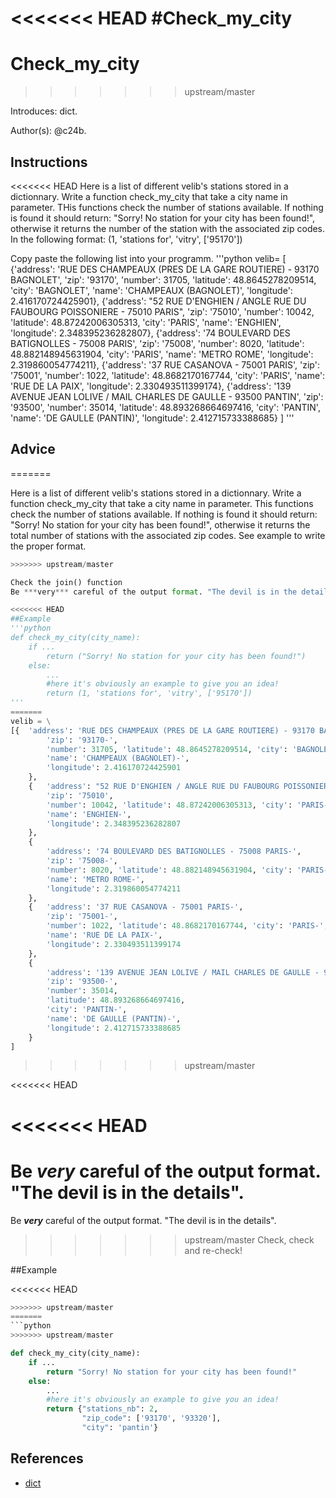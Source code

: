 <<<<<<< HEAD
#Check_my_city
=======
# Check_my_city
>>>>>>> upstream/master

Introduces: dict.

Author(s): @c24b.

## Instructions
<<<<<<< HEAD
Here is a list of different velib's stations stored in a dictionnary.
Write a function check_my_city that take a city name in parameter.
THis functions check the number of stations available. If nothing is found it should return:
"Sorry! No station for your city has been found!", otherwise it returns the number of the station with the associated zip codes.
In the following format:
(1, 'stations for', 'vitry', ['95170'])

Copy paste the following list into your programm.
'''python
velib= [
{'address': 'RUE DES CHAMPEAUX (PRES DE LA GARE ROUTIERE) - 93170 BAGNOLET', 'zip': '93170', 'number': 31705, 'latitude': 48.8645278209514, 'city': 'BAGNOLET', 'name': 'CHAMPEAUX (BAGNOLET)', 'longitude': 2.416170724425901},
{'address': "52 RUE D'ENGHIEN / ANGLE RUE DU FAUBOURG POISSONIERE - 75010 PARIS", 'zip': '75010', 'number': 10042, 'latitude': 48.87242006305313, 'city': 'PARIS', 'name': 'ENGHIEN', 'longitude': 2.348395236282807},
{'address': '74 BOULEVARD DES BATIGNOLLES - 75008 PARIS', 'zip': '75008', 'number': 8020, 'latitude': 48.882148945631904, 'city': 'PARIS', 'name': 'METRO ROME', 'longitude': 2.319860054774211},
{'address': '37 RUE CASANOVA - 75001 PARIS', 'zip': '75001', 'number': 1022, 'latitude': 48.8682170167744, 'city': 'PARIS', 'name': 'RUE DE LA PAIX', 'longitude': 2.330493511399174},
{'address': '139 AVENUE JEAN LOLIVE / MAIL CHARLES DE GAULLE - 93500 PANTIN', 'zip': '93500', 'number': 35014, 'latitude': 48.893268664697416, 'city': 'PANTIN', 'name': 'DE GAULLE (PANTIN)', 'longitude': 2.412715733388685}
]
'''

## Advice
=======

Here is a list of different velib's stations stored in a dictionnary.
Write a function check_my_city that take a city name in parameter.
This functions check the number of stations available. If nothing is
found it should return: "Sorry! No station for your city has been
found!", otherwise it returns the total number of stations with the
associated zip codes. See example to write the proper format.

```python
>>>>>>> upstream/master

Check the join() function
Be ***very*** careful of the output format. "The devil is in the details". Check, check and re-check!

<<<<<<< HEAD
##Example
'''python
def check_my_city(city_name):
	if ...
		return ("Sorry! No station for your city has been found!")
	else:
		...
		#here it's obviously an example to give you an idea!
		return (1, 'stations for', 'vitry', ['95170'])
'''
=======
velib = \
[{  'address': 'RUE DES CHAMPEAUX (PRES DE LA GARE ROUTIERE) - 93170 BAGNOLET',
        'zip': '93170-',
        'number': 31705, 'latitude': 48.8645278209514, 'city': 'BAGNOLET',
        'name': 'CHAMPEAUX (BAGNOLET)-',
        'longitude': 2.416170724425901
    },
    {   'address': "52 RUE D'ENGHIEN / ANGLE RUE DU FAUBOURG POISSONIERE - 75010 PARIS", 
        'zip': '75010',
        'number': 10042, 'latitude': 48.87242006305313, 'city': 'PARIS-',
        'name': 'ENGHIEN-',
        'longitude': 2.348395236282807
    },
    {
        'address': '74 BOULEVARD DES BATIGNOLLES - 75008 PARIS-',
        'zip': '75008-',
        'number': 8020, 'latitude': 48.882148945631904, 'city': 'PARIS-',
        'name': 'METRO ROME-',
        'longitude': 2.319860054774211
    },
    {   'address': '37 RUE CASANOVA - 75001 PARIS-',
        'zip': '75001-',
        'number': 1022, 'latitude': 48.8682170167744, 'city': 'PARIS-',
        'name': 'RUE DE LA PAIX-',
        'longitude': 2.330493511399174
    },
    {
        'address': '139 AVENUE JEAN LOLIVE / MAIL CHARLES DE GAULLE - 93500 PANTIN-',
        'zip': '93500-',
        'number': 35014, 
        'latitude': 48.893268664697416, 
        'city': 'PANTIN-',
        'name': 'DE GAULLE (PANTIN)-',
        'longitude': 2.412715733388685
    }
]
```
>>>>>>> upstream/master


<<<<<<< HEAD


<<<<<<< HEAD
=======
Be ***very*** careful of the output format.
"The devil is in the details".
=======
Be ***very*** careful of the output format. 
"The devil is in the details". 
>>>>>>> upstream/master
Check, check and re-check!

##Example

<<<<<<< HEAD
```python
>>>>>>> upstream/master
=======
```python 
>>>>>>> upstream/master

def check_my_city(city_name):
    if ...
        return "Sorry! No station for your city has been found!"
    else:
        ...
        #here it's obviously an example to give you an idea!
        return {"stations_nb": 2, 
                "zip_code": ['93170', '93320'],
                "city": 'pantin'}

```

## References
 - [dict](https://docs.python.org/3/library/stdtypes.html#mapping-types-dict)

